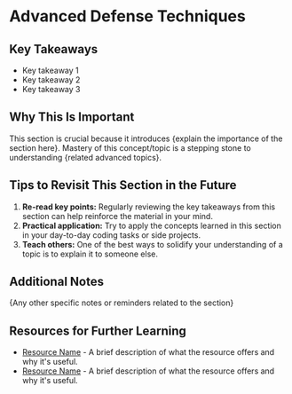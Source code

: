 
# Advanced Defense Techniques

## Key Takeaways

- Key takeaway 1
- Key takeaway 2
- Key takeaway 3

## Why This Is Important

This section is crucial because it introduces {explain the importance of the section here}. Mastery of this concept/topic is a stepping stone to understanding {related advanced topics}.

## Tips to Revisit This Section in the Future

1. **Re-read key points:** Regularly reviewing the key takeaways from this section can help reinforce the material in your mind.
2. **Practical application:** Try to apply the concepts learned in this section in your day-to-day coding tasks or side projects.
3. **Teach others:** One of the best ways to solidify your understanding of a topic is to explain it to someone else.

## Additional Notes

{Any other specific notes or reminders related to the section}

## Resources for Further Learning

- [Resource Name](link) - A brief description of what the resource offers and why it's useful.
- [Resource Name](link) - A brief description of what the resource offers and why it's useful.


